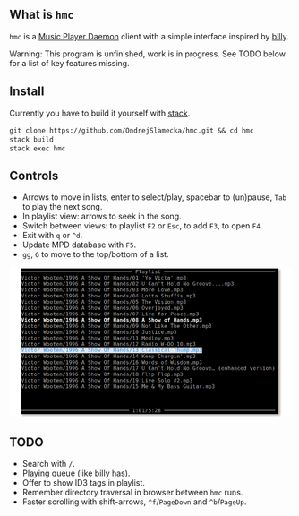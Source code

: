What is `hmc`
-------------

`hmc` is a
[Music Player Daemon](https://www.musicpd.org/)
client with a simple interface inspired by
[billy](http://www.sheepfriends.com/index-page=billy.html).

Warning: This program is unfinished, work is in progress. See TODO below for a
list of key features missing.

Install
-------

Currently you have to build it yourself with [stack](https://docs.haskellstack.org/en/stable/README/).

    git clone https://github.com/OndrejSlamecka/hmc.git && cd hmc
    stack build
    stack exec hmc

Controls
--------

* Arrows to move in lists, enter to select/play, spacebar to (un)pause, `Tab` to
  play the next song.
* In playlist view: arrows to seek in the song.
* Switch between views: to playlist `F2` or `Esc`, to add `F3`, to open `F4`.
* Exit with `q` or `^d`.
* Update MPD database with `F5`.
* `gg`, `G` to move to the top/bottom of a list.


![Playlist view](screenshot.png)


TODO
----

* Search with `/`.
* Playing queue (like billy has).
* Offer to show ID3 tags in playlist.
* Remember directory traversal in browser between `hmc` runs.
* Faster scrolling with shift-arrows, `^f`/`PageDown` and `^b`/`PageUp`.
